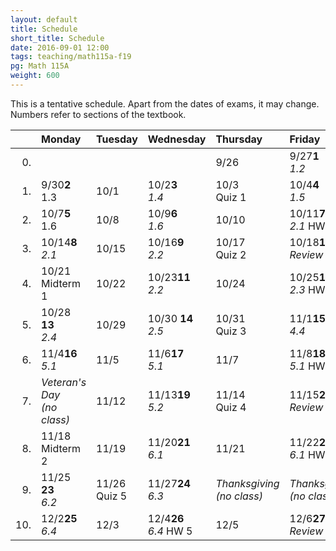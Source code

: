 ```yaml
---
layout: default
title: Schedule
short_title: Schedule
date: 2016-09-01 12:00
tags: teaching/math115a-f19
pg: Math 115A
weight: 600
---
```


This is a tentative schedule. Apart from the dates of exams, it may change. Numbers refer to sections of the textbook.

<table class="schedule">
    <thead>
        <tr class="header">
            <th align="right"></th>
            <th align="left">Monday</th>
            <th align="left">Tuesday</th>
            <th align="left">Wednesday</th>
            <th align="left">Thursday</th>
            <th align="left">Friday</th>
        </tr>
    </thead>
    <tbody>
    <tr class="even">
            <td align="right">0.</td>
            <td align="left"><span class="right"></span><span class="left"><b></b></span><br></td>
            <td align="left"><span class="right"></span><span class="left"><b></b></span><br></td>
            <td align="left"><span class="right"></span><span class="left"><b></b></span><br><em></em></td>
            <td align="left"><span class="right">9/26</span><span class="left"><b></b></span><br></td>
            <td align="left"><span class="right">9/27</span><span class="left"><b>1</b></span><br><em>1.2</em></td>
        </tr>
        <tr class="even">
            <td align="right">1.</td>
            <td align="left"><span class="right">9/30</span><span class="left"><b>2</b></span><br>1.3</td>
            <td align="left"><span class="right">10/1</span><span class="left"><b></b></span><br></td>
            <td align="left"><span class="right">10/2</span><span class="left"><b>3</b></span><br><em>1.4</em></td>
            <td align="left"><span class="right">10/3</span><span class="left"><b></b></span><br><span class="hw">Quiz 1</span></td>
            <td align="left"><span class="right">10/4</span><span class="left"><b>4</b></span><br><em>1.5</em></td>
        </tr>
        <tr class="odd">
            <td align="right">2.</td>
            <td align="left"><span class="right">10/7</span><span class="left"><b>5</b></span><br>1.6</td>
            <td align="left"><span class="right">10/8</span><span class="left"><b> </b></span><br></td>
            <td align="left"><span class="right">10/9</span><span class="left"><b>6</b></span><br><em>1.6</em></td>
            <td align="left"><span class="right">10/10</span><span class="left"><b> </b></span><br></td>
            <td align="left"><span class="right">10/11</span><span class="left"><b>7</b></span><br><em>2.1</em> <span class="hw">HW 1</span></td>
        </tr>
        <tr class="even">
            <td align="right">3.</td>
            <td align="left"><span class="right">10/14</span><span class="left"><b>8</b></span><br><em>2.1</em></td>
            <td align="left"><span class="right">10/15</span><span class="left"><b> </b></span><br></td>
            <td align="left"><span class="right">10/16</span><span class="left"><b>9</b></span><br><em>2.2</em></td>
            <td align="left"><span class="right">10/17</span><span class="left"><b> </b></span><br><span class="hw">Quiz 2</span></td>
            <td align="left"><span class="right">10/18</span><span class="left"><b>10</b></span><br><em>Review</em></td>
        </tr>
        <tr class="odd">
            <td align="right">4.</td>
            <td align="left"><span class="right">10/21</span><span class="left"><b></b></span><br><span class="exam">Midterm 1</span></td>
            <td align="left"><span class="right">10/22</span><span class="left"><b></b></span><br></td>
            <td align="left"><span class="right">10/23</span><span class="left"><b>11</b></span><br><em>2.2</em></td>
            <td align="left"><span class="right">10/24</span><span class="left"><b></b></span><br></td>
            <td align="left"><span class="right">10/25</span><span class="left"><b>12</b></span><br><em>2.3</em> <span class="hw">HW 2</span></td>
        </tr>
        <tr class="even">
            <td align="right">5.</td>
            <td align="left"><span class="right">10/28 </span><span class="left"><b>13</b></span><br><em>2.4</em></td>
            <td align="left"><span class="right">10/29 </span><span class="left"><b>  </b></span><br></td>
            <td align="left"><span class="right">10/30 </span><span class="left"><b>14</b></span><br><em>2.5</em></td>
            <td align="left"><span class="right">10/31 </span><span class="left"><b>  </b></span><br><span class="hw">Quiz 3</span></td>
            <td align="left"><span class="right">11/1</span><span class="left"><b>15</b></span><br><em>4.4</em></td>
        </tr>
        <tr class="odd">
            <td align="right">6.</td>
            <td align="left"><span class="right">11/4</span><span class="left"><b>16</b></span><br><em>5.1</em></td>
            <td align="left"><span class="right">11/5</span><span class="left"><b>  </b></span><br></td>
            <td align="left"><span class="right">11/6</span><span class="left"><b>17</b></span><br><em>5.1</em></td>
            <td align="left"><span class="right">11/7</span><span class="left"><b>  </b></span><br></td>
            <td align="left"><span class="right">11/8</span><span class="left"><b>18</b></span><br><em>5.1</em> <span class="hw">HW 3</span></td>
        </tr>
        <tr class="even">
            <td align="right">7.</td>
            <td align="left" class="hol"><em>Veteran's Day<br>(no class)</em></td>
            <td align="left"><span class="right">11/12</span><span class="left"><b>  </b></span><br></td>
            <td align="left"><span class="right">11/13</span><span class="left"><b>19</b></span><br><em>5.2</em></td>
            <td align="left"><span class="right">11/14</span><span class="left"><b>  </b></span><br><span class="hw">Quiz 4</span></td>
            <td align="left"><span class="right">11/15</span><span class="left"><b>20</b></span><br><em>Review</em></td>
        </tr>
        <tr class="odd">
            <td align="right">8.</td>
            <td align="left"><span class="right">11/18</span><span class="left"><b>  </b></span><br><span class="exam">Midterm 2</span></td>
            <td align="left"><span class="right">11/19</span><span class="left"><b>  </b></span><br></td>
            <td align="left"><span class="right">11/20</span><span class="left"><b>21</b></span><br><em>6.1</em></td>
            <td align="left"><span class="right">11/21</span><span class="left"><b>  </b></span><br></td>
            <td align="left"><span class="right">11/22</span><span class="left"><b>22</b></span><br><em>6.1</em> <span class="hw">HW 4</span></td>
        </tr>
        <tr class="even">
            <td align="right">9.</td>
            <td align="left"><span class="right">11/25 </span><span class="left"><b>23</b></span><br><em>6.2</em></td>
            <td align="left"><span class="right">11/26</span><span class="left"><b>  </b></span><br><span class="hw">Quiz 5</span></td>
            <td align="left"><span class="right">11/27</span><span class="left"><b>24</b></span><br><em>6.3</em></td>
            <td align="left" class="hol"><em>Thanksgiving<br>(no class)</em></td>
            <td align="left" class="hol"><em>Thanksgiving<br>(no class)</em></td>
        </tr>
        <tr class="odd">
            <td align="right">10.</td>
            <td align="left"><span class="right">12/2</span><span class="left"><b>25</b></span><br><em>6.4</em></td>
            <td align="left"><span class="right">12/3</span><span class="left"><b>  </b></span><br></td>
            <td align="left"><span class="right">12/4</span><span class="left"><b>26</b></span><br><em>6.4</em> <span class="hw">HW 5</span></td>
            <td align="left"><span class="right">12/5</span><span class="left"><b>  </b></span><br></td>
            <td align="left"><span class="right">12/6</span><span class="left"><b>27</b></span><br><em>Review</em></td>
        </tr>
    </tbody>
</table>


